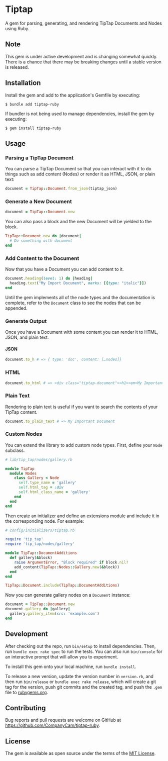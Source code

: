 # Tiptap

A gem for parsing, generating, and rendering TipTap Documents and Nodes using Ruby.

## Note

This gem is under active development and is changing somewhat quickly. There is a chance that there may be breaking changes until a stable version is released.

## Installation

Install the gem and add to the application's Gemfile by executing:

    $ bundle add tiptap-ruby

If bundler is not being used to manage dependencies, install the gem by executing:

    $ gem install tiptap-ruby

## Usage

### Parsing a TipTap Document

You can parse a TipTap Document so that you can interact with it to do things such as add content (Nodes) or render it as HTML, JSON, or plain text:

```ruby
document = TipTap::Document.from_json(tiptap_json)
```

### Generate a New Document

```ruby
document = TipTap::Document.new
```

You can also pass a block and the new Document will be yielded to the block.

```ruby
TipTap::Document.new do |document|
  # Do something with document
end
```

### Add Content to the Document

Now that you have a Document you can add content to it.

```ruby
document.heading(level: 1) do |heading|
  heading.text("My Import Document", marks: [{type: "italic"}])
end
```

Until the gem implements all of the node types and the documentation is complete, refer to the `Document` class to see the nodes that can be appended.

### Generate Output

Once you have a Document with some content you can render it to HTML, JSON, and plain text.

#### JSON

```ruby
document.to_h # => { type: 'doc', content: […nodes]}
```

### HTML

```ruby
document.to_html # => <div class="tiptap-document"><h1><em>My Important Document</em></h1></div>
```

### Plain Text

Rendering to plain text is useful if you want to search the contents of your TipTap content.

```ruby
document.to_plain_text # => My Important Document
```

### Custom Nodes

You can extend the library to add custom node types. First, define your `Node` subclass.

```ruby
# lib/tip_tap/nodes/gallery.rb

module TipTap
  module Nodes
    class Gallery < Node
      self.type_name = 'gallery'
      self.html_tag = :div
      self.html_class_name = 'gallery'
    end
  end
end
```

Then create an initializer and define an extensions module and include it in the corresponding node. For example:

```ruby
# config/initializers/tiptap.rb

require 'tip_tap'
require 'tip_tap/nodes/gallery'

module TipTap::DocumentAdditions
  def gallery(&block)
    raise ArgumentError, "Block required" if block.nil?
    add_content(TipTap::Nodes::Gallery.new(&block))
  end
end

TipTap::Document.include(TipTap::DocumentAdditions)
```

Now you can generate gallery nodes on a `Document` instance:

```ruby
document = TipTap::Document.new
document.gallery do |gallery|
  gallery.gallery_item(src: 'example.com')
end
```

## Development

After checking out the repo, run `bin/setup` to install dependencies. Then, run `bundle exec rake spec` to run the tests. You can also run `bin/console` for an interactive prompt that will allow you to experiment.

To install this gem onto your local machine, run `bundle install`.

To release a new version, update the version number in `version.rb`, and then run `bin/release` or `bundle exec rake release`, which will create a git tag for the version, push git commits and the created tag, and push the `.gem` file to [rubygems.org](https://rubygems.org).

## Contributing

Bug reports and pull requests are welcome on GitHub at https://github.com/CompanyCam/tiptap-ruby.

## License

The gem is available as open source under the terms of the [MIT License](https://opensource.org/licenses/MIT).
